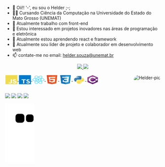- 👋 Oii!! '-', eu sou o Helder ;-;
- 👨‍💻 Cursando Ciência da Computação na Universidade do Estado do Mato Grosso (UNEMAT)
- 🚀 Atualmente trabalho com front-end
- 👀 Estou interessado em projetos inovadores nas áreas de programação e eletrônica
- 🌱 Atualmente estou aprendendo react e framework
- 💞️ Atualmente sou lider de projeto e colaborador em desenvolvimento web
- 📫 contate-me no email: helder.souza@unemat.br

<div align="center">
  <a href="https://github.com/helder-ogsouza">
  <img height="100em" src="https://github-readme-stats.vercel.app/api?username=helder-ogsouza&show_icons=true&theme=midnight-purple&include_all_commits=true&count_private=true"/>
  <img height="100em" src="https://github-readme-stats.vercel.app/api/top-langs/?username=helder-ogsouza&layout=compact&langs_count=7&theme=midnight-purple"/>
</div>
<div style="display: inline_block"><br>
  <img align="center" alt="Helder-Js" height="30" width="40" src="https://raw.githubusercontent.com/devicons/devicon/master/icons/javascript/javascript-plain.svg">
  <img align="center" alt="Helder-Ts" height="30" width="40" src="https://raw.githubusercontent.com/devicons/devicon/master/icons/typescript/typescript-plain.svg">
  <img align="center" alt="Helder-React" height="30" width="40" src="https://raw.githubusercontent.com/devicons/devicon/master/icons/react/react-original.svg">
  <img align="center" alt="Helder-HTML" height="30" width="40" src="https://raw.githubusercontent.com/devicons/devicon/master/icons/html5/html5-original.svg">
  <img align="center" alt="Helder-CSS" height="30" width="40" src="https://raw.githubusercontent.com/devicons/devicon/master/icons/css3/css3-original.svg">
  <img align="center" alt="Helder-Python" height="30" width="40" src="https://raw.githubusercontent.com/devicons/devicon/master/icons/python/python-original.svg">
  <img align="center" alt="Helder-Csharp" height="30" width="40" src="https://raw.githubusercontent.com/devicons/devicon/master/icons/csharp/csharp-original.svg">
  <img align="right" alt="Helder-pic" height="30" style="border-radius:50px;" src="https://media.discordapp.net/attachments/858144166910230549/1020080760524378112/Computer-screen-code-glitch-animation-gif-background-free.gif?width=593&height=396">
 
</div>

 ##
 
<div> 
 
  <a href="https://www.instagram.com/https.msk/" target="_blank"><img src="https://img.shields.io/badge/-Instagram-%23E4405F?style=for-the-badge&logo=instagram&logoColor=white" target="_blank"></a>
 <a href="https://discord.com/users/510235515367456809" target="_blank"><img src="https://img.shields.io/badge/Discord-7289DA?style=for-the-badge&logo=discord&logoColor=white" target="_blank"></a> 
  <a href = "mailto:helder.souza@unemat.br"><img src="https://img.shields.io/badge/-Gmail-%23333?style=for-the-badge&logo=gmail&logoColor=white" target="_blank"></a>
  <a href="https://www.linkedin.com/in/helder-oliveira-b26515210" target="_blank"><img src="https://img.shields.io/badge/-LinkedIn-%230077B5?style=for-the-badge&logo=linkedin&logoColor=white" target="_blank"></a> 

  ![Snake animation](https://github.com/rafaballerini/rafaballerini/blob/output/github-contribution-grid-snake.svg)
 
</div>
